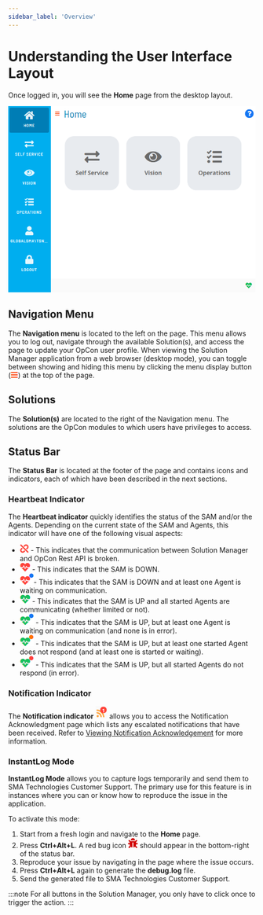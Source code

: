 ```yaml
---
sidebar_label: 'Overview'
---
```


# Understanding the User Interface Layout

Once logged in, you will see the **Home** page from the desktop layout.

![Solution Manager Home Page](../../../Resources/Images/SM/Home-Page.png "Solution Manager Home Page")

## Navigation Menu

The **Navigation menu** is located to the left on the page. This menu allows you to log out, navigate through the available Solution(s), and access the page to update your OpCon user profile. When viewing the Solution Manager application from a web browser (desktop mode), you can toggle between showing and hiding this menu by clicking the menu display button (![Menu Display Button](../../../Resources/Images/SM/Menu-Display-Button2.png "Menu Display Button")) at the top of the page.

## Solutions

The **Solution(s)** are located to the right of the Navigation menu. The solutions are the OpCon modules to which users have privileges to access.

## Status Bar

The **Status Bar** is located at the footer of the page and contains icons and indicators, each of which have been described in the next sections.

### Heartbeat Indicator

The **Heartbeat indicator** quickly identifies the status of the SAM and/or the Agents. Depending on the current state of the SAM and Agents, this indicator will have one of the following visual aspects:

- ![Heatbeat Indicator     1](../../../Resources/Images/SM/HeartbeatIndicator1.png "Heatbeat Indicator 1") - This indicates that the communication between Solution Manager and OpCon Rest API is broken.
- ![Heatbeat Indicator     2](../../../Resources/Images/SM/HeartbeatIndicator2.png "Heatbeat Indicator 2") - This indicates that the SAM is DOWN.
- ![Heatbeat Indicator     7](../../../Resources/Images/SM/HeartbeatIndicator7.png "Heatbeat Indicator 7")- This indicates that the SAM is DOWN and at least one Agent is waiting on communication.
- ![Heatbeat Indicator     3](../../../Resources/Images/SM/HeartbeatIndicator3.png "Heatbeat Indicator 3") - This indicates that the SAM is UP and all started Agents are communicating (whether limited or not).
- ![Heatbeat Indicator     4](../../../Resources/Images/SM/HeartbeatIndicator4.png "Heatbeat Indicator 4") - This indicates that the SAM is UP, but at least one Agent is waiting on communication (and none is in error).
- ![Heatbeat Indicator     5](../../../Resources/Images/SM/HeartbeatIndicator5.png "Heatbeat Indicator 5") - This indicates that the SAM is UP, but at least one started Agent does not respond (and at least one is started or waiting).
- ![Heatbeat Indicator     6](../../../Resources/Images/SM/HeartbeatIndicator6.png "Heatbeat Indicator 6") - This indicates that the SAM is UP, but all started Agents do not respond (in error).

### Notification Indicator

The **Notification indicator** ![Notification Icon](../../../Resources/Images/SM/NotificationIndicator.png "Notification Icon") allows you to access the Notification Acknowledgment page which lists any escalated notifications that have been received. Refer to [Viewing Notification Acknowledgement](Viewing-Notification-Acknowledgement.md) for more information.

### InstantLog Mode

**InstantLog Mode** allows you to capture logs temporarily and send them to SMA Technologies Customer Support. The primary use for this feature is in instances where you can or know how to reproduce the issue in the application.

To activate this mode:

1. Start from a fresh login and navigate to the **Home** page.
2. Press **Ctrl+Alt+L**. A red bug icon ![InstaLog     Icon](../../../Resources/Images/SM/InstaLog-Icon.png "InstaLog Icon") should appear in the bottom-right of the status bar.
3. Reproduce your issue by navigating in the page where the issue occurs.
4. Press **Ctrl+Alt+L** again to generate the **debug.log** file.
5. Send the generated file to SMA Technologies Customer Support.

:::note
For all buttons in the Solution Manager, you only have to click once to trigger the action.
:::
